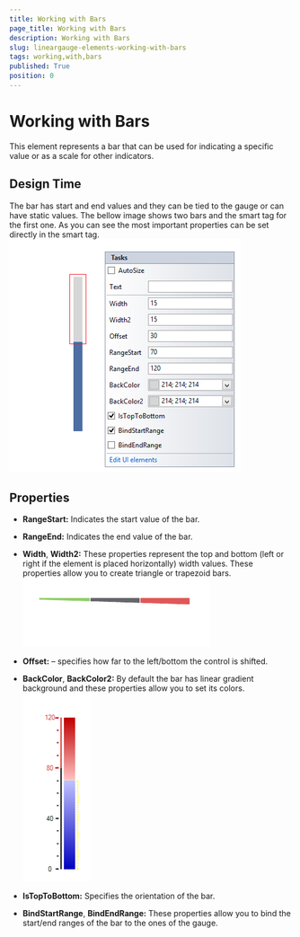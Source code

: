 ```yaml
---
title: Working with Bars
page_title: Working with Bars
description: Working with Bars
slug: lineargauge-elements-working-with-bars
tags: working,with,bars
published: True
position: 0
---
```


# Working with Bars



This element represents a bar that can be used for indicating a specific value or as a scale for other indicators.

## Design Time

The bar has start and end values and they can be tied to the gauge or can have static values. 
        The bellow image shows two bars and the smart tag for the first one. As you can see the most important properties can be set 
        directly in the smart tag.![lineargauge-elements-working-with-bars 001](images/lineargauge-elements-working-with-bars001.png)

## Properties

* __RangeStart:__ Indicates the start value of the bar.
            

* __RangeEnd:__ Indicates the end value of the bar.
            

* __Width__,  __Width2:__ These properties represent the top and bottom 
              (left or right if the element is placed horizontally) width values.
              These properties allow you to create triangle or trapezoid bars.
            ![lineargauge-elements-working-with-bars 002](images/lineargauge-elements-working-with-bars002.png)

* __Offset:__ – specifies how far to the left/bottom the control is shifted.
            

* __BackColor__,  __BackColor2:__ By default the bar has linear gradient 
              background and these properties allow you to set its colors.
            ![lineargauge-elements-working-with-bars 003](images/lineargauge-elements-working-with-bars003.png)

* __IsTopToBottom:__ Specifies the orientation of the bar.
            

* __BindStartRange__, __BindEndRange:__ These properties allow you to bind the start/end ranges of the bar to the ones of the gauge.
            
